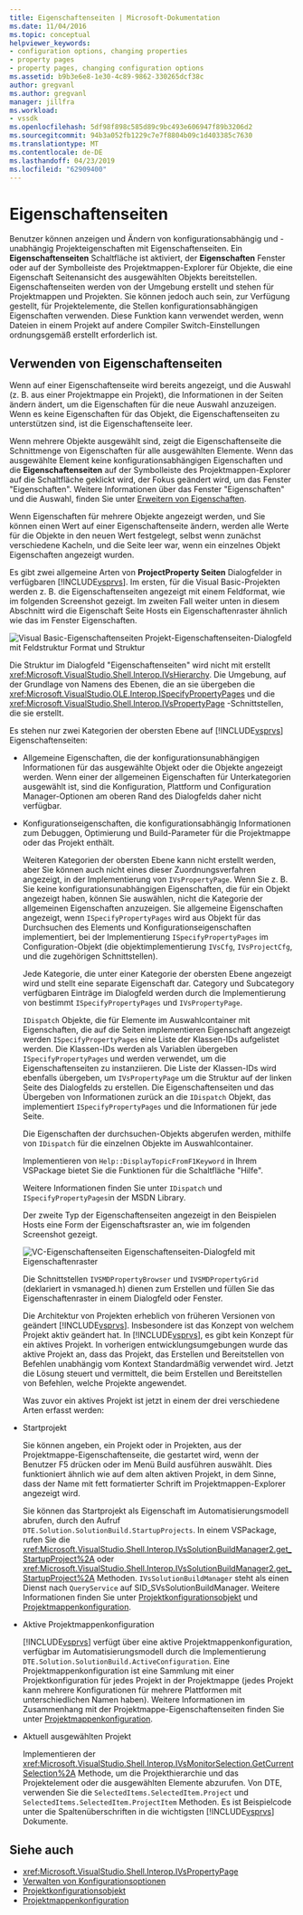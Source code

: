 ```yaml
---
title: Eigenschaftenseiten | Microsoft-Dokumentation
ms.date: 11/04/2016
ms.topic: conceptual
helpviewer_keywords:
- configuration options, changing properties
- property pages
- property pages, changing configuration options
ms.assetid: b9b3e6e8-1e30-4c89-9862-330265dcf38c
author: gregvanl
ms.author: gregvanl
manager: jillfra
ms.workload:
- vssdk
ms.openlocfilehash: 5df98f898c585d89c9bc493e606947f89b3206d2
ms.sourcegitcommit: 94b3a052fb1229c7e7f8804b09c1d403385c7630
ms.translationtype: MT
ms.contentlocale: de-DE
ms.lasthandoff: 04/23/2019
ms.locfileid: "62909400"
---
```

# <a name="property-pages"></a>Eigenschaftenseiten
Benutzer können anzeigen und Ändern von konfigurationsabhängig und -unabhängig Projekteigenschaften mit Eigenschaftenseiten. Ein **Eigenschaftenseiten** Schaltfläche ist aktiviert, der **Eigenschaften** Fenster oder auf der Symbolleiste des Projektmappen-Explorer für Objekte, die eine Eigenschaft Seitenansicht des ausgewählten Objekts bereitstellen. Eigenschaftenseiten werden von der Umgebung erstellt und stehen für Projektmappen und Projekten. Sie können jedoch auch sein, zur Verfügung gestellt, für Projektelemente, die Stellen konfigurationsabhängigen Eigenschaften verwenden. Diese Funktion kann verwendet werden, wenn Dateien in einem Projekt auf andere Compiler Switch-Einstellungen ordnungsgemäß erstellt erforderlich ist.

## <a name="using-property-pages"></a>Verwenden von Eigenschaftenseiten
 Wenn auf einer Eigenschaftenseite wird bereits angezeigt, und die Auswahl (z. B. aus einer Projektmappe ein Projekt), die Informationen in der Seiten ändern ändert, um die Eigenschaften für die neue Auswahl anzuzeigen. Wenn es keine Eigenschaften für das Objekt, die Eigenschaftenseiten zu unterstützen sind, ist die Eigenschaftenseite leer.

 Wenn mehrere Objekte ausgewählt sind, zeigt die Eigenschaftenseite die Schnittmenge von Eigenschaften für alle ausgewählten Elemente. Wenn das ausgewählte Element keine konfigurationsabhängigen Eigenschaften und die **Eigenschaftenseiten** auf der Symbolleiste des Projektmappen-Explorer auf die Schaltfläche geklickt wird, der Fokus geändert wird, um das Fenster "Eigenschaften". Weitere Informationen über das Fenster "Eigenschaften" und die Auswahl, finden Sie unter [Erweitern von Eigenschaften](../../extensibility/internals/extending-properties.md).

 Wenn Eigenschaften für mehrere Objekte angezeigt werden, und Sie können einen Wert auf einer Eigenschaftenseite ändern, werden alle Werte für die Objekte in den neuen Wert festgelegt, selbst wenn zunächst verschiedene Kacheln, und die Seite leer war, wenn ein einzelnes Objekt Eigenschaften angezeigt wurden.

 Es gibt zwei allgemeine Arten von **ProjectProperty Seiten** Dialogfelder in verfügbaren [!INCLUDE[vsprvs](../../code-quality/includes/vsprvs_md.md)]. Im ersten, für die Visual Basic-Projekten werden z. B. die Eigenschaftenseiten angezeigt mit einem Feldformat, wie im folgenden Screenshot gezeigt. Im zweiten Fall weiter unten in diesem Abschnitt wird die Eigenschaft Seite Hosts ein Eigenschaftenraster ähnlich wie das im Fenster Eigenschaften.

 ![Visual Basic-Eigenschaftenseiten](../../extensibility/internals/media/vsvbproppages.gif "VsVBPropPages") Projekt-Eigenschaftenseiten-Dialogfeld mit Feldstruktur Format und Struktur

 Die Struktur im Dialogfeld "Eigenschaftenseiten" wird nicht mit erstellt <xref:Microsoft.VisualStudio.Shell.Interop.IVsHierarchy>. Die Umgebung, auf der Grundlage von Namens des Ebenen, die an sie übergeben die <xref:Microsoft.VisualStudio.OLE.Interop.ISpecifyPropertyPages> und die <xref:Microsoft.VisualStudio.Shell.Interop.IVsPropertyPage> -Schnittstellen, die sie erstellt.

 Es stehen nur zwei Kategorien der obersten Ebene auf [!INCLUDE[vsprvs](../../code-quality/includes/vsprvs_md.md)] Eigenschaftenseiten:

- Allgemeine Eigenschaften, die der konfigurationsunabhängigen Informationen für das ausgewählte Objekt oder die Objekte angezeigt werden. Wenn einer der allgemeinen Eigenschaften für Unterkategorien ausgewählt ist, sind die Konfiguration, Plattform und Configuration Manager-Optionen am oberen Rand des Dialogfelds daher nicht verfügbar.

- Konfigurationseigenschaften, die konfigurationsabhängig Informationen zum Debuggen, Optimierung und Build-Parameter für die Projektmappe oder das Projekt enthält.

  Weiteren Kategorien der obersten Ebene kann nicht erstellt werden, aber Sie können auch nicht eines dieser Zuordnungsverfahren angezeigt, in der Implementierung von `IVsPropertyPage`. Wenn Sie z. B. Sie keine konfigurationsunabhängigen Eigenschaften, die für ein Objekt angezeigt haben, können Sie auswählen, nicht die Kategorie der allgemeinen Eigenschaften anzuzeigen. Sie allgemeine Eigenschaften angezeigt, wenn `ISpecifyPropertyPages` wird aus Objekt für das Durchsuchen des Elements und Konfigurationseigenschaften implementiert, bei der Implementierung `ISpecifyPropertyPages` im Configuration-Objekt (die objektimplementierung `IVsCfg`, `IVsProjectCfg`, und die zugehörigen Schnittstellen).

  Jede Kategorie, die unter einer Kategorie der obersten Ebene angezeigt wird und stellt eine separate Eigenschaft dar. Category und Subcategory verfügbaren Einträge im Dialogfeld werden durch die Implementierung von bestimmt `ISpecifyPropertyPages` und `IVsPropertyPage`.

  `IDispatch` Objekte, die für Elemente im Auswahlcontainer mit Eigenschaften, die auf die Seiten implementieren Eigenschaft angezeigt werden `ISpecifyPropertyPages` eine Liste der Klassen-IDs aufgelistet werden. Die Klassen-IDs werden als Variablen übergeben `ISpecifyPropertyPages` und werden verwendet, um die Eigenschaftenseiten zu instanziieren. Die Liste der Klassen-IDs wird ebenfalls übergeben, um `IVsPropertyPage` um die Struktur auf der linken Seite des Dialogfelds zu erstellen. Die Eigenschaftenseiten und das Übergeben von Informationen zurück an die `IDispatch` Objekt, das implementiert `ISpecifyPropertyPages` und die Informationen für jede Seite.

  Die Eigenschaften der durchsuchen-Objekts abgerufen werden, mithilfe von `IDispatch` für die einzelnen Objekte im Auswahlcontainer.

  Implementieren von `Help::DisplayTopicFromF1Keyword` in Ihrem VSPackage bietet Sie die Funktionen für die Schaltfläche "Hilfe".

  Weitere Informationen finden Sie unter `IDispatch` und `ISpecifyPropertyPages`in der MSDN Library.

  Der zweite Typ der Eigenschaftenseiten angezeigt in den Beispielen Hosts eine Form der Eigenschaftsraster an, wie im folgenden Screenshot gezeigt.

  ![VC-Eigenschaftenseiten](../../extensibility/internals/media/vsvcproppages.gif "VsVCPropPages") Eigenschaftenseiten-Dialogfeld mit Eigenschaftenraster

  Die Schnittstellen `IVSMDPropertyBrowser` und `IVSMDPropertyGrid` (deklariert in vsmanaged.h) dienen zum Erstellen und füllen Sie das Eigenschaftenraster in einem Dialogfeld oder Fenster.

  Die Architektur von Projekten erheblich von früheren Versionen von geändert [!INCLUDE[vsprvs](../../code-quality/includes/vsprvs_md.md)]. Insbesondere ist das Konzept von welchem Projekt aktiv geändert hat. In [!INCLUDE[vsprvs](../../code-quality/includes/vsprvs_md.md)], es gibt kein Konzept für ein aktives Projekt. In vorherigen entwicklungsumgebungen wurde das aktive Projekt an, dass das Projekt, das Erstellen und Bereitstellen von Befehlen unabhängig vom Kontext Standardmäßig verwendet wird. Jetzt die Lösung steuert und vermittelt, die beim Erstellen und Bereitstellen von Befehlen, welche Projekte angewendet.

  Was zuvor ein aktives Projekt ist jetzt in einem der drei verschiedene Arten erfasst werden:

- Startprojekt

   Sie können angeben, ein Projekt oder in Projekten, aus der Projektmappe-Eigenschaftenseite, die gestartet wird, wenn der Benutzer F5 drücken oder im Menü Build ausführen auswählt. Dies funktioniert ähnlich wie auf dem alten aktiven Projekt, in dem Sinne, dass der Name mit fett formatierter Schrift im Projektmappen-Explorer angezeigt wird.

   Sie können das Startprojekt als Eigenschaft im Automatisierungsmodell abrufen, durch den Aufruf `DTE.Solution.SolutionBuild.StartupProjects`. In einem VSPackage, rufen Sie die <xref:Microsoft.VisualStudio.Shell.Interop.IVsSolutionBuildManager2.get_StartupProject%2A> oder <xref:Microsoft.VisualStudio.Shell.Interop.IVsSolutionBuildManager2.get_StartupProject%2A> Methoden. `IVsSolutionBuildManager` steht als einen Dienst nach `QueryService` auf SID_SVsSolutionBuildManager. Weitere Informationen finden Sie unter [Projektkonfigurationsobjekt](../../extensibility/internals/project-configuration-object.md) und [Projektmappenkonfiguration](../../extensibility/internals/solution-configuration.md).

- Aktive Projektmappenkonfiguration

   [!INCLUDE[vsprvs](../../code-quality/includes/vsprvs_md.md)] verfügt über eine aktive Projektmappenkonfiguration, verfügbar im Automatisierungsmodell durch die Implementierung `DTE.Solution.SolutionBuild.ActiveConfiguration`. Eine Projektmappenkonfiguration ist eine Sammlung mit einer Projektkonfiguration für jedes Projekt in der Projektmappe (jedes Projekt kann mehrere Konfigurationen für mehrere Plattformen mit unterschiedlichen Namen haben). Weitere Informationen im Zusammenhang mit der Projektmappe-Eigenschaftenseiten finden Sie unter [Projektmappenkonfiguration](../../extensibility/internals/solution-configuration.md).

- Aktuell ausgewählten Projekt

   Implementieren der <xref:Microsoft.VisualStudio.Shell.Interop.IVsMonitorSelection.GetCurrentSelection%2A> Methode, um die Projekthierarchie und das Projektelement oder die ausgewählten Elemente abzurufen. Von DTE, verwenden Sie die `SelectedItems.SelectedItem.Project` und `SelectedItems.SelectedItem.ProjectItem` Methoden. Es ist Beispielcode unter die Spaltenüberschriften in die wichtigsten [!INCLUDE[vsprvs](../../code-quality/includes/vsprvs_md.md)] Dokumente.

## <a name="see-also"></a>Siehe auch
- <xref:Microsoft.VisualStudio.Shell.Interop.IVsPropertyPage>
- [Verwalten von Konfigurationsoptionen](../../extensibility/internals/managing-configuration-options.md)
- [Projektkonfigurationsobjekt](../../extensibility/internals/project-configuration-object.md)
- [Projektmappenkonfiguration](../../extensibility/internals/solution-configuration.md)